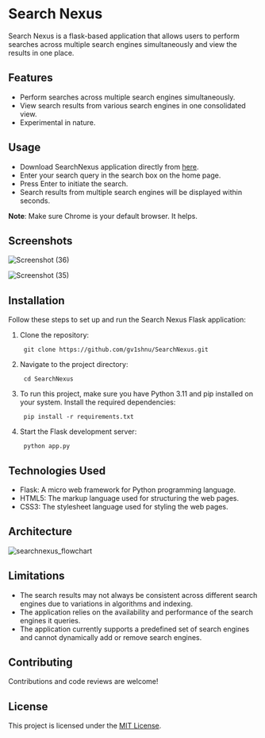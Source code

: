 # Search Nexus

Search Nexus is a flask-based application that allows users to perform searches across multiple search engines simultaneously and view the results in one place.

## Features

- Perform searches across multiple search engines simultaneously.
- View search results from various search engines in one consolidated view.
- Experimental in nature.

## Usage

- Download SearchNexus application directly from [here](https://drive.google.com/drive/folders/1XHZhvFNtmPjoWQmBPni-ozmtpBsHZ3Bf?usp=drive_link).
- Enter your search query in the search box on the home page.
- Press Enter to initiate the search.
- Search results from multiple search engines will be displayed within seconds.

**Note**: Make sure Chrome is your default browser. It helps. 

## Screenshots

![Screenshot (36)](https://github.com/gv1shnu/SearchNexus/assets/121789146/17073fa0-8e88-452c-933e-1757428867e4)

![Screenshot (35)](https://github.com/gv1shnu/SearchNexus/assets/121789146/510ca5c8-d454-4a5a-b0e6-3cf80c82933f)


## Installation

Follow these steps to set up and run the Search Nexus Flask application:

1. Clone the repository:
	
   		git clone https://github.com/gv1shnu/SearchNexus.git


2. Navigate to the project directory:
	
   		cd SearchNexus


3. To run this project, make sure you have Python 3.11 and pip installed on your system. Install the required dependencies:
	
		pip install -r requirements.txt


4. Start the Flask development server:

		python app.py

## Technologies Used

- Flask: A micro web framework for Python programming language.
- HTML5: The markup language used for structuring the web pages.
- CSS3: The stylesheet language used for styling the web pages.


## Architecture
![searchnexus_flowchart](https://github.com/gv1shnu/SearchNexus/assets/121789146/fb3aeee6-d430-4083-8842-7bbf3b341af2)

## Limitations

- The search results may not always be consistent across different search engines due to variations in algorithms and indexing.
- The application relies on the availability and performance of the search engines it queries.
- The application currently supports a predefined set of search engines and cannot dynamically add or remove search engines.

## Contributing

Contributions and code reviews are welcome! 

## License

This project is licensed under the [MIT License](LICENSE).
